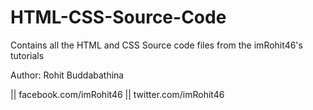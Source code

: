 # HTML-CSS-Source-Code
Contains all the HTML and CSS Source code files from the imRohit46's tutorials

Author: Rohit Buddabathina 

|| facebook.com/imRohit46
|| twitter.com/imRohit46
